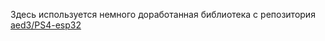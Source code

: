 Здесь используется немного доработанная библиотека с репозитория [aed3/PS4-esp32](https://github.com/aed3/PS4-esp32 "aed3/PS4-esp32")